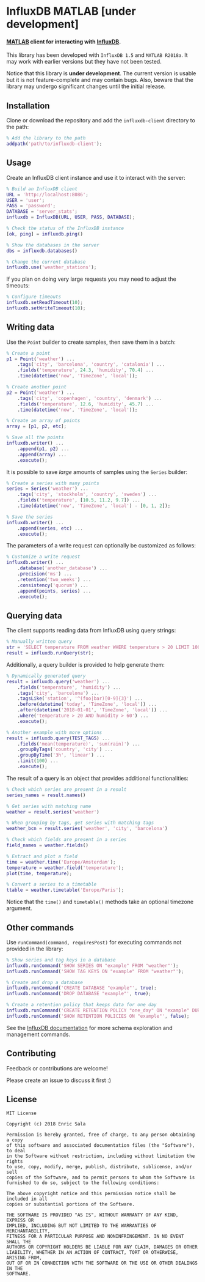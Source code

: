 InfluxDB MATLAB [under development]
===================================

#### [MATLAB][matlab] client for interacting with [InfluxDB][influxdb].

This library has been developed with `InfluxDB 1.5` and `MATLAB R2018a`.
It may work with earlier versions but they have not been tested. 

Notice that this library is **under development**.
The current version is usable but it is not feature-complete and may contain bugs.
Also, beware that the library may undergo significant changes until the initial release.


Installation
------------

Clone or download the repository and add the `influxdb-client` directory to the path:

```matlab
% Add the library to the path
addpath('path/to/influxdb-client');
```


Usage
-----

Create an InfluxDB client instance and use it to interact with the server:

```matlab
% Build an InfluxDB client
URL = 'http://localhost:8086';
USER = 'user';
PASS = 'password';
DATABASE = 'server_stats';
influxdb = InfluxDB(URL, USER, PASS, DATABASE);

% Check the status of the InfluxDB instance
[ok, ping] = influxdb.ping()

% Show the databases in the server
dbs = influxdb.databases()

% Change the current database
influxdb.use('weather_stations');
```

If you plan on doing very large requests you may need to adjust the timeouts:

```matlab
% Configure timeouts
influxdb.setReadTimeout(10);
influxdb.setWriteTimeout(10);
```


Writing data
------------

Use the `Point` builder to create samples, then save them in a batch:

```matlab
% Create a point
p1 = Point('weather') ...
    .tags('city', 'barcelona', 'country', 'catalonia') ...
    .fields('temperature', 24.3, 'humidity', 70.4) ...
    .time(datetime('now', 'TimeZone', 'local'));

% Create another point
p2 = Point('weather') ...
    .tags('city', 'copenhagen', 'country', 'denmark') ...
    .fields('temperature', 12.6, 'humidity', 45.7) ...
    .time(datetime('now', 'TimeZone', 'local'));

% Create an array of points
array = [p1, p2, etc];

% Save all the points
influxdb.writer() ...
    .append(p1, p2) ...
    .append(array) ...
    .execute();
```

It is possible to save *large* amounts of samples using the `Series` builder:

```matlab
% Create a series with many points
series = Series('weather') ...
    .tags('city', 'stockholm', 'country', 'sweden') ...
    .fields('temperature', [10.5, 11.2, 9.7]) ...
    .time(datetime('now', 'TimeZone', 'local') - [0, 1, 2]);

% Save the series
influxdb.writer() ...
    .append(series, etc) ...
    .execute();
```

The parameters of a write request can optionally be customized as follows:

```matlab
% Customize a write request
influxdb.writer() ...
    .database('another_database') ...
    .precision('ms') ...
    .retention('two_weeks') ...
    .consistency('quorum') ...
    .append(points, series) ...
    .execute();
```


Querying data
-------------

The client supports reading data from InfluxDB using query strings:

```matlab
% Manually written query
str = 'SELECT temperature FROM weather WHERE temperature > 20 LIMIT 100';
result = influxdb.runQuery(str);
```

Additionally, a query builder is provided to help generate them:

```matlab
% Dynamically generated query
result = influxdb.query('weather') ...
    .fields('temperature', 'humidity') ...
    .tags('city', 'barcelona') ...
    .tagsLike('station', '^(foo|bar)[0-9]{3}') ...
    .before(datetime('today', 'TimeZone', 'local')) ...
    .after(datetime('2018-01-01', 'TimeZone', 'local')) ...
    .where('temperature > 20 AND humidity > 60') ...
    .execute();

% Another example with more options
result = influxdb.query(TEST_TAGS) ...
    .fields('mean(temperature)', 'sum(rain)') ...
    .groupByTags('country', 'city') ...
    .groupByTime('3h', 'linear') ...
    .limit(100) ...
    .execute();
```

The result of a query is an object that provides additional functionalities:

```matlab
% Check which series are present in a result
series_names = result.names()

% Get series with matching name
weather = result.series('weather')

% When grouping by tags, get series with matching tags
weather_bcn = result.series('weather', 'city', 'barcelona')

% Check which fields are present in a series
field_names = weather.fields()

% Extract and plot a field
time = weather.time('Europe/Amsterdam');
temperature = weather.field('temperature');
plot(time, temperature);

% Convert a series to a timetable
ttable = weather.timetable('Europe/Paris');
```

Notice that the `time()` and `timetable()` methods take an optional timezone argument.

Other commands
--------------

Use `runCommand(command, requiresPost)` for executing commands not provided in the library:

```matlab
% Show series and tag keys in a database
influxdb.runCommand('SHOW SERIES ON "example" FROM "weather"');
influxdb.runCommand('SHOW TAG KEYS ON "example" FROM "weather"');

% Create and drop a database
influxdb.runCommand('CREATE DATABASE "example"', true);
influxdb.runCommand('DROP DATABASE "example"', true);

% Create a retention policy that keeps data for one day
influxdb.runCommand('CREATE RETENTION POLICY "one_day" ON "example" DURATION 1d REPLICATION 1', true);
influxdb.runCommand('SHOW RETENTION POLICIES ON "example"', false);
```

See the [InfluxDB documentation][influxdb-docs] for more schema exploration and management commands.


Contributing
------------

Feedback or contributions are welcome!

Please create an issue to discuss it first :)


License
-------

    MIT License

    Copyright (c) 2018 Enric Sala

    Permission is hereby granted, free of charge, to any person obtaining a copy
    of this software and associated documentation files (the "Software"), to deal
    in the Software without restriction, including without limitation the rights
    to use, copy, modify, merge, publish, distribute, sublicense, and/or sell
    copies of the Software, and to permit persons to whom the Software is
    furnished to do so, subject to the following conditions:

    The above copyright notice and this permission notice shall be included in all
    copies or substantial portions of the Software.

    THE SOFTWARE IS PROVIDED "AS IS", WITHOUT WARRANTY OF ANY KIND, EXPRESS OR
    IMPLIED, INCLUDING BUT NOT LIMITED TO THE WARRANTIES OF MERCHANTABILITY,
    FITNESS FOR A PARTICULAR PURPOSE AND NONINFRINGEMENT. IN NO EVENT SHALL THE
    AUTHORS OR COPYRIGHT HOLDERS BE LIABLE FOR ANY CLAIM, DAMAGES OR OTHER
    LIABILITY, WHETHER IN AN ACTION OF CONTRACT, TORT OR OTHERWISE, ARISING FROM,
    OUT OF OR IN CONNECTION WITH THE SOFTWARE OR THE USE OR OTHER DEALINGS IN THE
    SOFTWARE.


 [matlab]: https://en.wikipedia.org/wiki/MATLAB
 [influxdb]: https://en.wikipedia.org/wiki/InfluxDB
 [influxdb-docs]: https://docs.influxdata.com/influxdb
